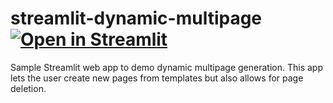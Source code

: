 # streamlit-dynamic-multipage [![Open in Streamlit](https://static.streamlit.io/badges/streamlit_badge_black_white.svg)](https://app-dynamic-multipage-nqjqcjl6qcrd2t7hzyeaux.streamlit.app/)


Sample Streamlit web app to demo dynamic multipage generation.
This app lets the user create new pages from templates but also allows for page deletion.